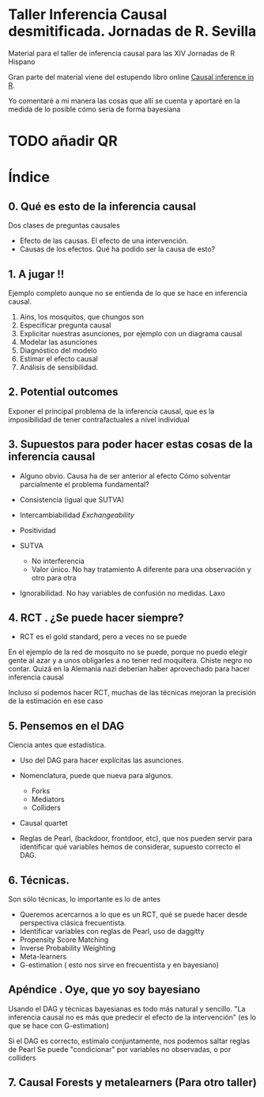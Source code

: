 # Taller Inferencia Causal desmitificada. Jornadas de R. Sevilla

Material para el taller de inferencia causal para las XIV Jornadas de R Hispano

Gran  parte del material viene del estupendo libro online [Causal inference in R](https://www.r-causal.org/). 

Yo comentaré a mi manera las cosas que allí se cuenta y aportaré en la medida de lo posible cómo sería de forma bayesiana

# TODO añadir QR
# Índice 

## 0. Qué es esto de la inferencia causal

Dos clases de preguntas causales

* Efecto de las causas. El efecto de una intervención. 
*  Causas de los efectos. Qué ha podido ser la causa de esto?

## 1. A jugar !!

Ejemplo completo aunque no se entienda de lo que se hace en inferencia causal. 

1. Ains, los mosquitos, que chungos son 
2. Especificar pregunta causal
3. Explicitar nuestras asunciones, por ejemplo con un diagrama causal
4. Modelar las asunciones
5. Diagnóstico del modelo 
6. Estimar el efecto causal
7. Análisis de sensibilidad. 

## 2. Potential outcomes

Exponer el principal problema de la inferencia causal, que es la imposibilidad  de tener contrafactuales a nivel individual


## 3. Supuestos para poder hacer estas cosas de la inferencia causal

* Alguno obvio. Causa ha de ser anterior al efecto
Cómo solventar parcialmente el problema fundamental? 

* Consistencia (igual que SUTVA)
* Intercambiabilidad _Exchangeability_
* Positividad
* SUTVA 
  * No interferencia
  * Valor único. No hay tratamiento A diferente para una observación y otro para otra
* Ignorabilidad. No hay variables de confusión no medidas. Laxo


## 4. RCT . ¿Se puede hacer siempre? 

* RCT es el gold standard, pero a veces no se puede

En el ejemplo de la red de mosquito no se puede, porque no puedo elegir gente al azar
y a unos obligarles a no tener red moquitera. Chiste negro no contar.  Quizá en la Alemania nazi deberían haber aprovechado
para hacer inferencia causal

Incluso si podemos hacer RCT, muchas de las técnicas mejoran la precisión de la estimación en ese caso

## 5. Pensemos en el DAG

Ciencia antes que estadística. 

* Uso del DAG para hacer explícitas las asunciones. 

* Nomenclatura, puede que nueva para algunos. 
    * Forks
    * Mediators
    * Colliders
    
* Causal quartet

* Reglas de Pearl, (backdoor, frontdoor, etc), que nos pueden servir para identificar
qué variables hemos de considerar, supuesto correcto el DAG. 


## 6. Técnicas.

Son sólo técnicas, lo importante es lo de antes

* Queremos acercarnos a lo que es un RCT, qué se puede hacer desde perspectiva clásica frecuentista.
 * Identificar variables con reglas de Pearl, uso de daggitty
 * Propensity Score Matching
 * Inverse Probability Weighting
 * Meta-learners
 * G-estimation ( esto nos sirve en frecuentista y en bayesiano)


## Apéndice . Oye, que yo soy bayesiano

Usando el DAG y técnicas bayesianas es todo más natural y sencillo. 
"La inferencia causal no es más que predecir el efecto de la intervención" (es lo que se hace con G-estimation)

Si el DAG es correcto, estímalo conjuntamente, nos podemos saltar reglas de Pearl 
Se puede "condicionar" por variables no observadas, o por colliders


## 7. Causal Forests y metalearners (Para otro taller)



